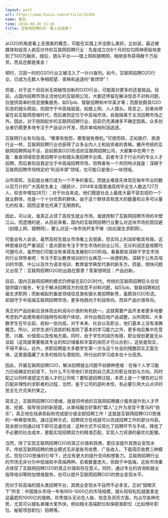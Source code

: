 ```yaml
---
layout: post
url: https://www.huxiu.com/article/32204
name: 匿名
time: 2014-04-20 11:26
title: 互联网招聘O2O：看上去很美？
---
```

从O2O的角度看上去很美的概念，可能在实践上并没那么美好。比如说，最近被媒体和投资人疯狂炒作的互联网招聘行业：先是成立仅8个月的拉勾网神奇般地拿到了500万融资，随后，猎头平台——猎上网和猎聘网，相继宣布获得数千万投资，而且还都是美金！

顿时，沉寂一时的O2O行业又被注入了一针兴奋剂。如今，互联网招聘O2O行业，已成为无数人争相观望、青睐和追逐的“香饽饽”！

但是，对于这个目前尚无突破性创新的O2O行业，可能面对更多的还是挑战。目前，占国内招聘市场主流地位的互联网公司，大都还停留在解决信息不对称问题，仅提供简单的信息搜集服务，如51job、智联招聘和中华英才等；而那些颇具O2O形态的猎头网站，则固守于中高端层面，如猎上网、人人猎头。简言之，前者尚停留在前互联网思维时代，而后者则定位于中高端市场，自我隔离于主流招聘市场之外。因此，对于刚刚起步的互联网招聘行业，目前仍充满诸多不确定因素。众多创业者仍需更多地专注于产品设计开发，而非单纯地利润追逐。

互联网行业有句俗话，“哪里有抱怨，哪里就有商机。”可想而知，正如医疗、旅游行业一样，互联网招聘行业也获得了众多业内人士和投资者的青睐。撇开传统的互联网招聘网站不谈，目前颇具O2O形态的互联网招聘公司，大都集中在两个方面：垂直领域信息类招聘平台和猎头类招聘平台类。前者专注于行业内的专业人才招聘，而后者则自我定位于中高端招聘市场，但两者有一个共同特点就是：深耕于互联网招聘市场特定的“利润丰厚”领域，也可能只是很小一块领域。

众所周知，当前就业难已成为一个不争的事实。而就业难首先体现在每年毕业的数以百万计的广大高校生身上（据统计，2014年全国普通高校毕业生人数达727万人，较去年增加28万）：对于社会来说，他们既是社会上最庞大最不容忽视的一个就业群体，也是一个十分优质的群体。由于这个群体具有庞大的数量和众多可以量化的标准，因而这里也充满了无限商机。

因此，可以说，谁真正占领了高校生就业市场，谁就控制了互联网招聘市场的半壁江山。而遗憾的是，从目前来看，国内的互联网招聘行业要么对这块市场刻意回避（如猎上网、猎聘网），要么对这一块市场开发不够（如应届生求职网）。

可能会有人会说，虽然高校生就业市场看上去很美，但实际上利润却极其有限。这种思维存在严重误区！盘点那些专注于学生市场的创业公司，无论利润还是规模均可圈可点，虽然他们可能没有来得及发展到O2O阶段。看看那些深耕于学生市场的行业领导者吧：专注于职业教育培训的行业典范——尚德机构、深耕于公务员培训的华图、中公以及作为语言培训、教育留学典型代表的新东方。但是，很快问题又出现了：互联网招聘O2O的出路在那里？答案很明显：产品创新。

目前，国内互联网招聘的模式仍停留在前O2O时代。传统的互联网招聘巨头仅仅提供媒介服务，专注于解决招聘双方的信息不对称问题，如51job、智联招聘和应届生求职网；而新崛起的垂直领域信息类和猎头类招聘新秀，虽颇具O2O形态，却固守于中高端互联网招聘市场，更多地趋向于利润导向，而非产品价值导向。

真正的产品创新应该体现出利润与价值的有机统一。这就需要产品开发者更多地要考虑到产品使用者的独特性和用户体验，并作出相应地产品调整。众所周知，大多数学生在毕业前，宛如一张白纸。对于未来、社会以及职业，他们基本上没有准确概念。所以，对学生进行选拔的标准除了基本的学习能力之外，更多地应集中在意愿、兴趣、价值观以及性格方面。同时，由于学生的阅历有限，职业规划更是无从谈起（这简直需要极其专业的知识储备和丰富的阅历才可以办到）。这些是现实，不得不承认。此外，求职招聘是大多数学生第一次与这个社会的残酷现实正面交锋，这里面蕴藏了太多的规则与潜规则，所付出的学习成本也十分高昂。

因此，开展互联网招聘O2O，解决招聘就业问题不如换种思维：在每个人学习能力已经确定的前提下，为什么不引导他们寻找到自己真正的职业规划与方向，同时配之以同样渴望这方面人才的公司呢？要知道招聘过程，本质上是一个理性的公司匹配非理性的求职者的过程，当然，鉴于公司的逐利本性，有必要引用大众点评的民主化方式来约束之。

简言之，互联网招聘O2O思维，就是将传统的互联网招聘媒介服务提升到人才开发、挖掘、指导培训的新层面，从单纯撮合好事的“媒人”上升为发现千里马的“伯乐”，真正地在线承担起和完成部分或全部招聘工作！这就是互联网招聘O2O思维的一种典型体现。通过这种方式，招聘双方在线就可以完成招聘工作的部分内容，其余部分则通过线下即可迅速完成：这种方式不仅简化了招聘环节与手续，降低了不必要的社会成本，更能实现招聘双方的精准匹配，实现人力资源的最优化配置。

当然，除了实现互联网招聘O2O的真正价值和效用，更应该提升其商业变现水平。传统互联网招聘的商业模式无非是账号收费、广告收入、下载简历收费三种模式，但在O2O思维的引导下，还应有更大的提升空间和想象力。互联网招聘行业的市场无非分为中低端和中高端两种。前者数量庞大，但趋于中低端，这些市场重点体现了互联网招聘O2O的真正价值和存在意义。同时，通过专业的咨询和就业指导培训等附加增值服务，也可以提升互联网招聘O2O的商业变现水平。

而对于较高端的猎头类招聘平台，其商业变现水平自然不必多言。正如“猎眼天下”所言：中国猎头市场一年有900-1000亿的市场规模，猎头轻轻松松就能拿走这最肥的1000亿的蛋糕。优秀猎头无论在人脉、信息及资历方面，均占尽各种优势，尤其可以接私单赚大笔外快，例如相关高端职位和保密类职位（比如增补职位、秘密项目职位）招聘等。

